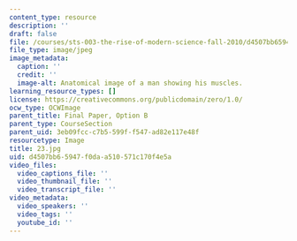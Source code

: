 ```yaml
---
content_type: resource
description: ''
draft: false
file: /courses/sts-003-the-rise-of-modern-science-fall-2010/d4507bb65947f0daa510571c170f4e5a_23.jpg
file_type: image/jpeg
image_metadata:
  caption: ''
  credit: ''
  image-alt: Anatomical image of a man showing his muscles.
learning_resource_types: []
license: https://creativecommons.org/publicdomain/zero/1.0/
ocw_type: OCWImage
parent_title: Final Paper, Option B
parent_type: CourseSection
parent_uid: 3eb09fcc-c7b5-599f-f547-ad82e117e48f
resourcetype: Image
title: 23.jpg
uid: d4507bb6-5947-f0da-a510-571c170f4e5a
video_files:
  video_captions_file: ''
  video_thumbnail_file: ''
  video_transcript_file: ''
video_metadata:
  video_speakers: ''
  video_tags: ''
  youtube_id: ''
---
```

